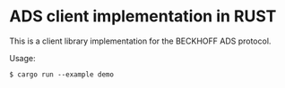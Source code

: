 
# ADS client implementation in RUST

This is a client library implementation for the BECKHOFF ADS protocol.

Usage:

    $ cargo run --example demo
